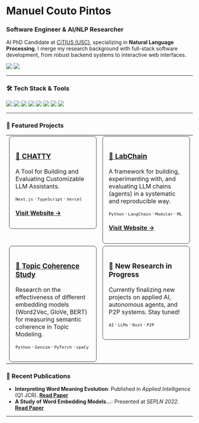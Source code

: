 # Manuel Couto Pintos

### Software Engineer & AI/NLP Researcher

<p align="left">
  AI PhD Candidate at <a href="https://citius.usc.es/">CiTIUS (USC)</a>, specializing in <b>Natural Language Processing</b>. I merge my research background with full-stack software development, from robust backend systems to interactive web interfaces.
</p>

<p align="left">
  <a href="https://www.linkedin.com/in/manuel-couto-pintos-96a20a130/" target="_blank"><img src="https://img.shields.io/badge/LinkedIn-0077B5?style=for-the-badge&logo=linkedin&logoColor=white" /></a>
  <a href="https://scholar.google.es/citations?user=AYXHeT4AAAAJ&hl=es" target="_blank"><img src="https://img.shields.io/badge/Google_Scholar-4285F4?style=for-the-badge&logo=googlescholar&logoColor=white" /></a>
</p>

---

### 🛠️ Tech Stack & Tools

<p align="left">
  <img src="https://img.shields.io/badge/Python-3776AB?style=for-the-badge&logo=python&logoColor=white" />
  <img src="https://img.shields.io/badge/PyTorch-EE4C2C?style=for-the-badge&logo=pytorch&logoColor=white" />
  <img src="https://img.shields.io/badge/Transformers-FFD600?style=for-the-badge&logo=huggingface&logoColor=black" />
  <img src="https://img.shields.io/badge/Rust-000000?style=for-the-badge&logo=rust&logoColor=white" />
  <img src="https://img.shields.io/badge/Next.js-000000?style=for-the-badge&logo=nextdotjs&logoColor=white" />
  <img src="https://img.shields.io/badge/TypeScript-3178C6?style=for-the-badge&logo=typescript&logoColor=white" />
  <img src="https://img.shields.io/badge/Docker-2496ED?style=for-the-badge&logo=docker&logoColor=white" />
  <img src="https://img.shields.io/badge/GitHub_Actions-2088FF?style=for-the-badge&logo=githubactions&logoColor=white" />
</p>

---

### 🚀 Featured Projects

<table width="100%" border="0" cellspacing="0" cellpadding="0">
<tbody >
  <tr>
    <td width="50%" valign="top">
      <div style="border: 1px solid #30363d; border-radius: 8px; padding: 16px; height: 100%;">
        <h3 align="left"><a href="https://github.com/CITIUS-iRiA-eRisk/demo-inside-the-lab"> 🦜 CHATTY </a></h3>
        <p align="left">A Tool for Building and Evaluating Customizable LLM Assistants.</p>
        <p align="left">
          <sub><code>Next.js</code> ⋅ <code>TypeScript</code> ⋅ <code>Vercel</code></sub>
          <br><br>
          <a href="https://citius-iria-erisk.github.io/demo-inside-the-lab/" target="_blank"><strong>Visit Website →</strong></a>
        </p>
      </div>
    </td>
    <td width="50%" valign="top">
      <div style="border: 1px solid #30363d; border-radius: 8px; padding: 16px; height: 100%;">
        <h3 align="left"><a href="https://github.com/manucouto1/LabChain">🔗 LabChain</a></h3>
        <p align="left">A framework for building, experimenting with, and evaluating LLM chains (agents) in a systematic and reproducible way.</p>
        <p align="left">
          <sub><code>Python</code> ⋅ <code>LangChain</code> ⋅ <code>Modular</code> ⋅ <code>ML</code></sub>
          <br><br>
          <a href="https://manucouto1.github.io/LabChain/" target="_blank"><strong>Visit Website →</strong></a>
        </p>
      </div>
    </td>
  </tr>
  <tr>
    <td width="50%" valign="top">
      <div style="border: 1px solid #30363d; border-radius: 8px; padding: 16px; height: 100%;">
        <h3 align="left"><a href="https://github.com/manucouto1/A-Study-of-Word-Embedding-Models-for-Measuring-Topic-Coherence">🧠 Topic Coherence Study</a></h3>
        <p align="left">Research on the effectiveness of different embedding models (Word2Vec, GloVe, BERT) for measuring semantic coherence in Topic Modeling.</p>
        <p align="left">
           <sub><code>Python</code> ⋅ <code>Gensim</code> ⋅ <code>PyTorch</code> ⋅ <code>spaCy</code></sub>
        </p>
      </div>
    </td>
    <td width="50%" valign="top">
      <div style="border: 1px solid #30363d; border-radius: 8px; padding: 16px; height: 100%;">
        <h3 align="left">🔬 New Research in Progress</h3>
        <p align="left">Currently finalizing new projects on applied AI, autonomous agents, and P2P systems. Stay tuned!</p>
         <p align="left">
           <sub><code>AI</code> ⋅ <code>LLMs</code> ⋅ <code>Rust</code> ⋅ <code>P2P</code></sub>
        </p>
      </div>
    </td>
  </tr>
</tbody>
</table>

### 📝 Recent Publications

- **Interpreting Word Meaning Evolution**: Published in *Applied Intelligence* (Q1 JCR). **[Read Paper](https://link.springer.com/article/10.1007/s41666-025-00186-9)**
- **A Study of Word Embedding Models...**: Presented at *SEPLN 2022*. **[Read Paper](http://journal.sepln.org/sepln/ojs/ojs/index.php/pln/article/view/6601)**

---
